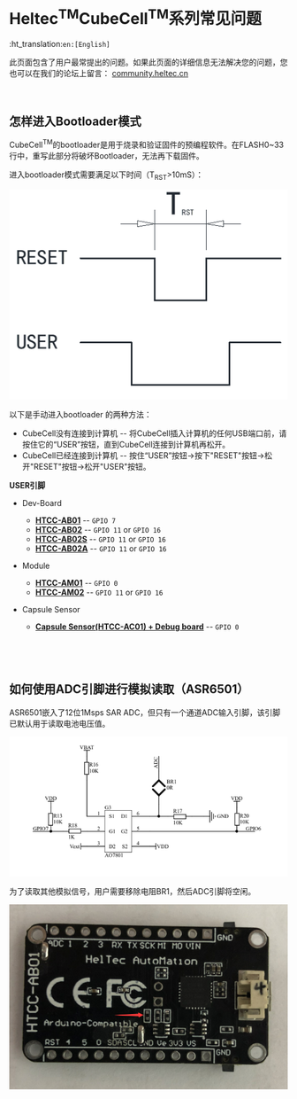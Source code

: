 # Heltec<sup>TM</sup>CubeCell<sup>TM</sup>系列常见问题
:ht_translation:`en:[English]`

此页面包含了用户最常提出的问题。如果此页面的详细信息无法解决您的问题，您也可以在我们的论坛上留言： [community.heltec.cn](http://community.heltec.cn/)

&nbsp;

## 怎样进入Bootloader模式

CubeCell<sup>TM</sup>的bootloader是用于烧录和验证固件的预编程软件。在FLASH0~33行中，重写此部分将破坏Bootloader，无法再下载固件。

进入bootloader模式需要满足以下时间（T<sub>RST</sub>>10mS）：

![](img/frequently_asked_questions/01.png)

以下是手动进入bootloader 的两种方法：

- CubeCell没有连接到计算机 -- 将CubeCell插入计算机的任何USB端口前，请按住它的“USER”按钮，直到CubeCell连接到计算机再松开。
- CubeCell已经连接到计算机 -- 按住“USER”按钮→按下"RESET"按钮→松开"RESET"按钮→松开"USER"按钮。

**USER引脚**

- Dev-Board
  - **[HTCC-AB01](https://heltec.org/project/htcc-ab01/)** -- `GPIO 7`
  - **[HTCC-AB02](https://heltec.org/project/htcc-ab02/)** -- `GPIO 11` or `GPIO 16`
  - **[HTCC-AB02S](https://heltec.org/project/htcc-ab02s/)** -- `GPIO 11` or `GPIO 16`
  - **[HTCC-AB02A](https://heltec.org/project/htcc-ab02a/)** -- `GPIO 11` or `GPIO 16`
- Module
  - **[HTCC-AM01](https://heltec.org/project/htcc-am01/)** -- `GPIO 0`
  - **[HTCC-AM02](https://heltec.org/project/htcc-am02/)** -- `GPIO 11` or `GPIO 16`

- Capsule Sensor
  - **[Capsule Sensor(HTCC-AC01) + Debug board](https://heltec.org/project/htcc-ac01/)** -- `GPIO 0`

```Tip:: HTCC-AB02，HTCC-AB02S和HTCC-AB02A的USER引脚可以使用GPIO11或GPIO16，但是在开发板上，USER引脚默认为GPIO16，在进入bootloader模式时，请注意不要将GPIO11拉低。

```



``` Tip:: 如果始终保持&quot;USER&quot;引脚低电平（软件设置低或下拉到GND），可能导致自动引导系统不工作，用户可以手动访问bootloader模式。

```

&nbsp;

## 如何使用ADC引脚进行模拟读取（ASR6501）

ASR6501嵌入了12位1Msps SAR ADC，但只有一个通道ADC输入引脚，该引脚已默认用于读取电池电压值。

![](img/frequently_asked_questions/02.png)

为了读取其他模拟信号，用户需要移除电阻BR1，然后ADC引脚将空闲。

![](img/frequently_asked_questions/03.png)

``` Tip:: CubeCell的ADC使用内部1.2V参考电压。

```

``` Note:: ADC输入电压不能高于2.4V。

```
